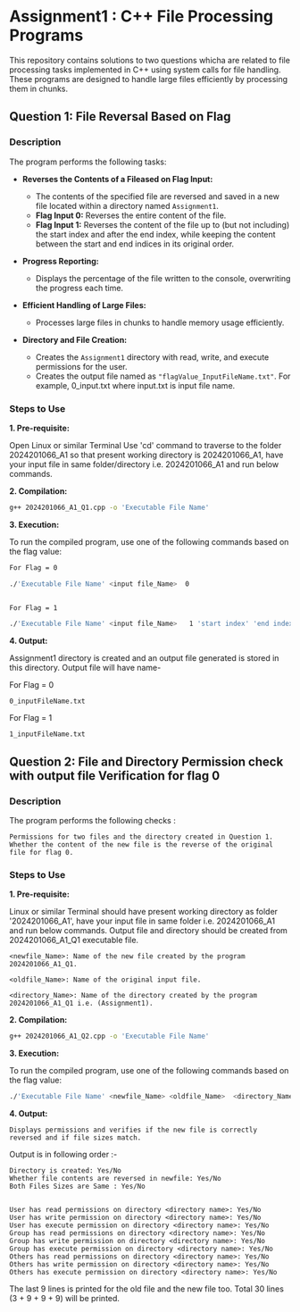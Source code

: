 # Assignment1 : C++ File Processing Programs

This repository contains solutions to two questions whicha are related to file processing tasks implemented in C++ using system calls for file handling. These programs are designed to handle large files efficiently by processing them in chunks.

## Question 1: File Reversal Based on Flag

### Description

The program performs the following tasks:

- **Reverses the Contents of a Fileased on Flag Input:**
   - The contents of the specified file are reversed and saved in a new file located within a directory named `Assignment1`.
  - **Flag Input 0:** Reverses the entire content of the file.
  - **Flag Input 1:** Reverses the content of the file up to (but not including) the start index and after the end index, while keeping the content between the start and end indices in its original order.

- **Progress Reporting:**
  - Displays the percentage of the file written to the console, overwriting the progress each time.

- **Efficient Handling of Large Files:**
  - Processes large files in chunks to handle memory usage efficiently.

- **Directory and File Creation:**
  - Creates the `Assignment1` directory with read, write, and execute permissions for the user.
  - Creates the output file named as `"flagValue_InputFileName.txt"`.
 For example, 0_input.txt where input.txt is input file name.


### Steps to Use
**1. Pre-requisite:**

Open Linux or similar Terminal
Use 'cd' command to traverse to the folder 2024201066_A1 so that present working directory is 2024201066_A1, have your input file in same folder/directory i.e. 2024201066_A1 and run below commands.

**2. Compilation:**
```bash
g++ 2024201066_A1_Q1.cpp -o 'Executable File Name'
```
**3. Execution:**

To run the compiled program, use one of the following commands based on the flag value:
```bash
For Flag = 0

./'Executable File Name' <input file_Name>  0  


For Flag = 1

./'Executable File Name' <input file_Name>   1 'start index' 'end index'  
```

**4. Output:**

Assignment1 directory is created and an output file generated is stored in this directory.
Output file will have name-

For Flag = 0

    0_inputFileName.txt

For Flag = 1

    1_inputFileName.txt



## Question 2: File and Directory Permission check with output file Verification for flag 0

### Description

The program performs the following checks :

    Permissions for two files and the directory created in Question 1.
    Whether the content of the new file is the reverse of the original file for flag 0.


### Steps to Use
**1. Pre-requisite:**

Linux or similar Terminal should have present working directory as folder '2024201066_A1', have your input file in same folder i.e. 2024201066_A1 and run below commands. Output file and directory should be created from 2024201066_A1_Q1 executable file.

    <newfile_Name>: Name of the new file created by the program 2024201066_A1_Q1.

    <oldfile_Name>: Name of the original input file.

    <directory_Name>: Name of the directory created by the program  2024201066_A1_Q1 i.e. (Assignment1).

**2. Compilation:**
```bash
g++ 2024201066_A1_Q2.cpp -o 'Executable File Name'
```
**3. Execution:**

To run the compiled program, use one of the following commands based on the flag value:
```bash
./'Executable File Name' <newfile_Name> <oldfile_Name>  <directory_Name>
```

**4. Output:**

    Displays permissions and verifies if the new file is correctly reversed and if file sizes match. 
    
Output is in following order :-

    Directory is created: Yes/No
    Whether file contents are reversed in newfile: Yes/No
    Both Files Sizes are Same : Yes/No

    
    User has read permissions on directory <directory name>: Yes/No
    User has write permission on directory <directory name>: Yes/No
    User has execute permission on directory <directory name>: Yes/No
    Group has read permissions on directory <directory name>: Yes/No
    Group has write permission on directory <directory name>: Yes/No
    Group has execute permission on directory <directory name>: Yes/No
    Others has read permissions on directory <directory name>: Yes/No
    Others has write permission on directory <directory name>: Yes/No
    Others has execute permission on directory <directory name>: Yes/No
    
The last 9 lines is printed for the old file and the new file too. Total 30 lines (3 + 9 + 9 + 9) will be printed.


